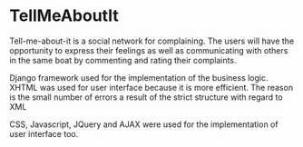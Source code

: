 TellMeAboutIt
=============

Tell-me-about-it is a social network for complaining. The users will have the opportunity to express their feelings
as well as communicating with others in the same boat by commenting and rating their complaints.

Django framework used for the implementation of the business logic.
XHTML was used for user interface because it is more efficient. The reason is the small number of errors 
a result of the strict structure with regard to XML

CSS, Javascript, JQuery and AJAX were used for the implementation of user interface too.
